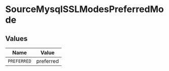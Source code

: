 # SourceMysqlSSLModesPreferredMode


## Values

| Name        | Value       |
| ----------- | ----------- |
| `PREFERRED` | preferred   |